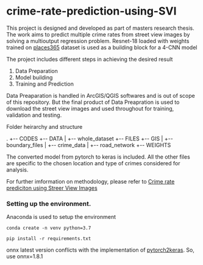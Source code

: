 # crime-rate-prediction-using-SVI

This project is designed and developed as part of masters research thesis. The work aims to predict multiple crime rates from street view images by solving a multioutput regression problem. Resnet-18 loaded with weights trained on [places365](https://github.com/CSAILVision/places365) dataset is used as a building block for a 4-CNN model

The project includes different steps in achieving the desired result
1. Data Preparation
2. Model building
3. Training and Prediction

Data Preaparation is handled in ArcGIS/QGIS softwares and is out of scope of this repository. But the final product of Data Preapration is used to download the street view images and used throughout for training, validation and testing.


Folder heirarchy and structure

.
+-- CODES
+-- DATA
| +-- whole_dataset
+-- FILES
+-- GIS
| +-- boundary_files
| +-- crime_data
| +-- road_network
+-- WEIGHTS

The converted model from pytorch to keras is included. All the other files are specific to the chosen location and type of crimes considered for analysis.

For further imformation on methodology, please refer to [Crime rate prediciton using Streer View Images](http://essay.utwente.nl/88644/)

### Setting up the environment. 

Anaconda is used to setup the environment

```conda create -n venv python=3.7```

```pip install -r requirements.txt```

onnx latest version conflicts with the implementation of [pytorch2keras](https://github.com/gmalivenko/pytorch2keras). So, use onnx=1.8.1



